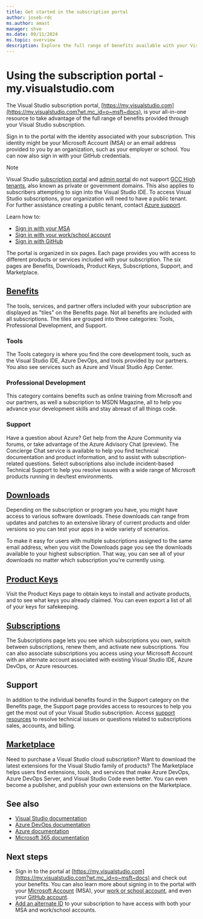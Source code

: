 ```yaml
---
title: Get started in the subscription portal
author: joseb-rdc
ms.author: amast
manager: shve
ms.date: 09/11/2024
ms.topic: overview
description: Explore the full range of benefits available with your Visual Studio subscriptions from the subscription portal, including tools, services, and partner offers.
---
```


# Using the subscription portal - my.visualstudio.com

The Visual Studio subscription portal, [https://my.visualstudio.com](https://my.visualstudio.com?wt.mc_id=o~msft~docs), is your all-in-one resource to take advantage of the full range of benefits provided through your Visual Studio subscription.

Sign in to the portal with the identity associated with your subscription. This identity might be your Microsoft Account (MSA) or an email address provided to you by an organization, such as your employer or school. You can now also sign in with your GitHub credentials.

> [!NOTE]
> Visual Studio [subscription portal](https://my.visualstudio.com?wt.mc_id=o~msft~docs) and [admin portal](https://manage.visualstudio.com) do not support [GCC High tenants](https://learn.microsoft.com/office365/servicedescriptions/office-365-platform-service-description/office-365-us-government/gcc-high-and-dod), also known as private or government domains. This also applies to subscribers attempting to sign into the Visual Studio IDE. To access Visual Studio subscriptions, your organization will need to have a public tenant. For further assistance creating a public tenant, contact [Azure support](https://azure.microsoft.com/support/create-ticket/). 

Learn how to:
+ [Sign in with your MSA](sign-in-msa.md)
+ [Sign in with your work/school account](sign-in-work.md)
+ [Sign in with GitHub](sign-in-github.md)

The portal is organized in six pages. Each page provides you with access to different products or services included with your subscription. The six pages are Benefits, Downloads, Product Keys, Subscriptions, Support, and Marketplace.

## [Benefits](https://my.visualstudio.com/benefits?wt.mc_id=o~msft~docs)

The tools, services, and partner offers included with your subscription are displayed as "tiles" on the Benefits page. Not all benefits are included with all subscriptions. The tiles are grouped into three categories: Tools, Professional Development, and Support. 

### Tools

The Tools category is where you find the core development tools, such as the Visual Studio IDE, Azure DevOps, and tools provided by our partners. You also see services such as Azure and Visual Studio App Center.

### Professional Development

This category contains benefits such as online training from Microsoft and our partners, as well a subscription to MSDN Magazine, all to help you advance your development skills and stay abreast of all things code.

### Support

Have a question about Azure? Get help from the Azure Community via forums, or take advantage of the Azure Advisory Chat (preview). The Concierge Chat service is available to help you find technical documentation and product information, and to assist with subscription-related questions. Select subscriptions also include incident-based Technical Support to help you resolve issues with a wide range of Microsoft products running in dev/test environments.

## [Downloads](https://my.visualstudio.com/downloads?wt.mc_id=o~msft~docs)

Depending on the subscription or program you have, you might have access to various software downloads. These downloads can range from updates and patches to an extensive library of current products and older versions so you can test your apps in a wide variety of scenarios.

To make it easy for users with multiple subscriptions assigned to the same email address, when you visit the Downloads page you see the downloads available to your highest subscription. That way, you can see all of your downloads no matter which subscription you're currently using.

## [Product Keys](https://my.visualstudio.com/productkeys?wt.mc_id=o~msft~docs)

Visit the Product Keys page to obtain keys to install and activate products, and to see what keys you already claimed. You can even export a list of all of your keys for safekeeping.

## [Subscriptions](https://my.visualstudio.com/subscriptions?wt.mc_id=o~msft~docs)

The Subscriptions page lets you see which subscriptions you own, switch between subscriptions, renew them, and activate new subscriptions. You can also associate subscriptions you access using your Microsoft Account with an alternate account associated with existing Visual Studio IDE, Azure DevOps, or Azure resources.

## Support

In addition to the individual benefits found in the Support category on the Benefits page, the Support page provides access to resources to help you get the most out of your Visual Studio subscription. Access [support resources](https://aka.ms/vssubscriberhelp) to resolve technical issues or questions related to subscriptions sales, accounts, and billing.

## [Marketplace](https://marketplace.visualstudio.com/)

Need to purchase a Visual Studio cloud subscription? Want to download the latest extensions for the Visual Studio family of products? The Marketplace helps users find extensions, tools, and services that make Azure DevOps, Azure DevOps Server, and Visual Studio Code even better. You can even become a publisher, and publish your own extensions on the Marketplace.

## See also

+ [Visual Studio documentation](/visualstudio/)
+ [Azure DevOps documentation](/azure/devops/)
+ [Azure documentation](/azure/)
+ [Microsoft 365 documentation](/microsoft-365/)

## Next steps

+ Sign in to the portal at [https://my.visualstudio.com](https://my.visualstudio.com?wt.mc_id=o~msft~docs) and check out your benefits. You can also learn more about signing in to the portal with your [Microsoft Account](sign-in-msa.md) (MSA), your [work or school account](sign-in-work.md), and even your [GitHub account](sign-in-github.md).
+ [Add an alternate ID](vs-alternate-identity.md) to your subscription to have access with both your MSA and work/school accounts. 
